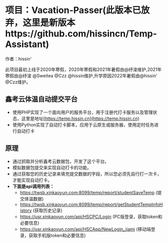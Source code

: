 # 项目：Vacation-Passer(此版本已放弃，这里是新版本https://github.com/hissincn/Temp-Assistant)
作者：hissin'

此项目最初上线于2020年寒假，2020年寒假和2021年暑假由@纾浚维护,2021年寒假由@纾浚 @Sweitea @Czz @hissin维护,升学原因2022年暑假由@hissin' @Czz维护。

## 鑫考云体温自动提交平台
+ 使用PHP实现了一个面向用户的服务平台，用于注册代打卡服务以及管理状态，这里是地址[https://temp.hissin.cn](https://temp.hissin.cn)
+ 使用Python实现了自动打卡脚本，应用于云原生或服务器，使用定时任务进行自动打卡

## 原理
+ 通过抓取并分析鑫考云数据包，开发了这个平台。
+ 模拟数据包提交来实现自动打卡的功能。
+ 通过获取您的历史记录来填充提交数据的字段，所以您必须先自行打一次卡，才能实现自动打卡。
+ **下面是api调用列表：**
  - https://twsb.xinkaoyun.com:8099/temp/report/studentSaveTemp (提交体温数据)
  - https://twsb.xinkaoyun.com:8099/temp/report/getStudentTempInfoHistory (获取历史记录)
  - https://usr.xinkaoyun.com/api/HSCPC/Login (PC版登录，获取token和必要信息)
  - https://usr.xinkaoyun.com/api/HSCApp/NewLogin_jiami (移动端登录，获取手机版token和必要信息)
